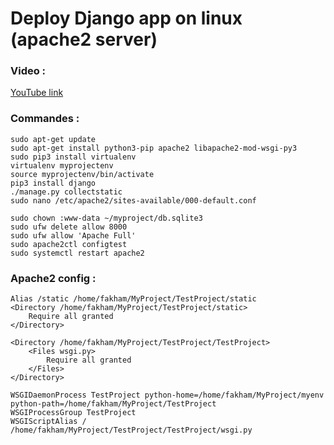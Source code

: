 # Deploy Django app on linux (apache2 server)

### Video : 

 [YouTube link](https://youtu.be/L0ZiVIXy7w8)

### Commandes : 

```
sudo apt-get update
sudo apt-get install python3-pip apache2 libapache2-mod-wsgi-py3
sudo pip3 install virtualenv
virtualenv myprojectenv
source myprojectenv/bin/activate
pip3 install django
./manage.py collectstatic
sudo nano /etc/apache2/sites-available/000-default.conf

sudo chown :www-data ~/myproject/db.sqlite3
sudo ufw delete allow 8000
sudo ufw allow 'Apache Full'
sudo apache2ctl configtest
sudo systemctl restart apache2
```

### Apache2 config : 

```
Alias /static /home/fakham/MyProject/TestProject/static
<Directory /home/fakham/MyProject/TestProject/static>
    Require all granted
</Directory>

<Directory /home/fakham/MyProject/TestProject/TestProject>
    <Files wsgi.py>
        Require all granted
    </Files>
</Directory>

WSGIDaemonProcess TestProject python-home=/home/fakham/MyProject/myenv python-path=/home/fakham/MyProject/TestProject
WSGIProcessGroup TestProject
WSGIScriptAlias / /home/fakham/MyProject/TestProject/TestProject/wsgi.py
```
